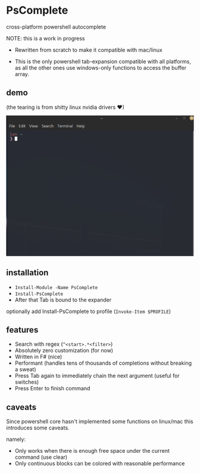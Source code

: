# PsComplete
cross-platform powershell autocomplete

NOTE: this is a work in progress

- Rewritten from scratch to make it compatible with mac/linux

- This is the only powershell tab-expansion compatible with all platforms, as all the other ones use windows-only functions to access the buffer array.

## demo  

(the tearing is from shitty linux nvidia drivers ❤)

![](_resources/pscomplete.gif)

## installation

- `Install-Module -Name PsComplete`
- `Install-PsComplete`
- After that Tab is bound to the expander

optionally add Install-PsComplete to profile (`Invoke-Item $PROFILE`)


## features

- Search with regex (`^<start>.*<filter>`)
- Absolutely zero customization (for now)
- Written in F# (nice)
- Performant (handles tens of thousands of completions without breaking a sweat)
- Press Tab again to immediately chain the next argument (useful for switches)
- Press Enter to finish command

## caveats

Since powershell core hasn't implemented some functions on linux/mac this introduces some caveats.

namely:
- Only works when there is enough free space under the current command (use clear)
- Only continuous blocks can be colored with reasonable performance


<!-- GetBufferContents
SetBufferContents -->


